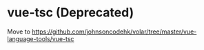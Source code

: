 # vue-tsc (Deprecated)

Move to https://github.com/johnsoncodehk/volar/tree/master/vue-language-tools/vue-tsc
